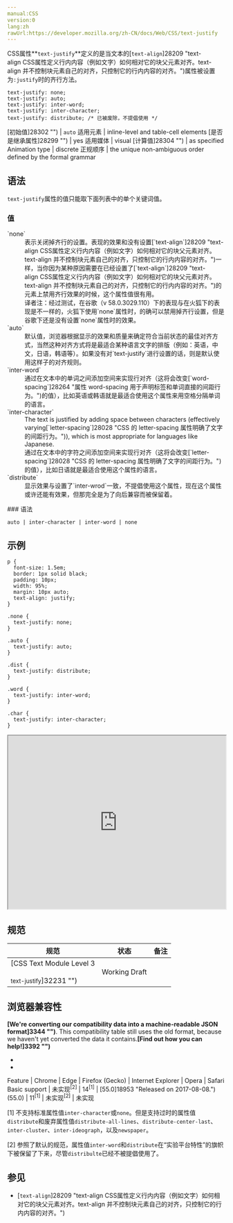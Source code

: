 ```yaml
---
manual:CSS
version:0
lang:zh
rawUrl:https://developer.mozilla.org/zh-CN/docs/Web/CSS/text-justify
---
```







CSS属性**`text-justify`**定义的是当文本的[`text-align`]28209 "text-align CSS属性定义行内内容（例如文字）如何相对它的块父元素对齐。text-align 并不控制块元素自己的对齐，只控制它的行内内容的对齐。")属性被设置为`:justify`时的齐行方法。


```
text-justify: none;
text-justify: auto;
text-justify: inter-word;
text-justify: inter-character;
text-justify: distribute; /* 已被废除，不提倡使用 */
```

[初始值]28302 "") | `auto` 
适用元素 | inline-level and table-cell elements 
[是否是继承属性]28299 "") | yes 
适用媒体 | visual 
[计算值]28304 "") | as specified 
Animation type | discrete 
正规顺序 | the unique non-ambiguous order defined by the formal grammar 


## 语法<a name="语法"></a>


`text-justify`属性的值只能取下面列表中的单个关键词值。


### 值<a name="值"></a>
<dl><dt id=''>`none`</dt><dd>表示关闭掉齐行的设置。表现的效果和没有设置[`text-align`]28209 "text-align CSS属性定义行内内容（例如文字）如何相对它的块父元素对齐。text-align 并不控制块元素自己的对齐，只控制它的行内内容的对齐。")一样，当你因为某种原因需要在已经设置了[`text-align`]28209 "text-align CSS属性定义行内内容（例如文字）如何相对它的块父元素对齐。text-align 并不控制块元素自己的对齐，只控制它的行内内容的对齐。")的元素上禁用齐行效果的时候，这个属性值很有用。</dd><dd>译者注：经过测试，在谷歌（v 58.0.3029.110）下的表现与在火狐下的表现是不一样的，火狐下使用`none`属性时，的确可以禁用掉齐行设置，但是谷歌下还是没有设置`none`属性时的效果。</dd><dt id=''>`auto`</dt><dd>默认值，浏览器根据显示的效果和质量来确定符合当前状态的最佳对齐方式，当然这种对齐方式将是最适合某种语言文字的排版（例如：英语，中文，日语，韩语等）。如果没有对`text-justify`进行设置的话，则是默认使用这样子的对齐规则。</dd><dt id=''>`inter-word`</dt><dd>通过在文本中的单词之间添加空间来实现行对齐（这将会改变[`word-spacing`]28264 "属性 word-spacing 用于声明标签和单词直接的间距行为。")的值），比如英语或韩语就是最适合使用这个属性来用空格分隔单词的语言。</dd><dt id=''>`inter-character`</dt><dd>The text is justified by adding space between characters (effectively varying[`letter-spacing`]28028 "CSS 的 letter-spacing 属性明确了文字的间距行为。")), which is most appropriate for languages like Japanese.</dd><dd>通过在文本中的字符之间添加空间来实现行对齐（这将会改变[`letter-spacing`]28028 "CSS 的 letter-spacing 属性明确了文字的间距行为。")的值），比如日语就是最适合使用这个属性的语言。</dd><dt id=''>`distribute`<i></i></dt><dd>显示效果与设置了`inter-wrod`一致，不提倡使用这个属性，现在这个属性或许还能有效果，但那完全是为了向后兼容而被保留着。</dd></dl>
### 语法<a name="语法_2"></a>

```
auto | inter-character | inter-word | none
```

## 示例<a name="示例"></a>

```
p {
  font-size: 1.5em;
  border: 1px solid black;
  padding: 10px;
  width: 95%;
  margin: 10px auto;
  text-align: justify;
}

.none {
  text-justify: none;
}

.auto {
  text-justify: auto;
}

.dist {
  text-justify: distribute;
}

.word {
  text-justify: inter-word;
}

.char {
  text-justify: inter-character;
}
```


<iframe src='https://mdn.mozillademos.org/zh-CN/docs/Web/CSS/text-justify$samples/示例?revision=1383539' width='100%' height='400'></iframe>



## 规范<a name="规范"></a>

规范 | 状态 | 备注 
 ---  |  ---  |  ---  | 
[CSS Text Module Level 3<br></br><small>text-justify</small>]32231 "") | Working Draft |  


## 浏览器兼容性<a name="浏览器兼容性"></a>


**[We&#39;re converting our compatibility data into a machine-readable JSON format]3344 "")**. This compatibility table still uses the old format, because we haven&#39;t yet converted the data it contains.**[Find out how you can help!]3392 "")**


* 
* 

Feature | Chrome | Edge | Firefox (Gecko) | Internet Explorer | Opera | Safari 
Basic support | 未实现<sup>[2]</sup> | 14<sup>[1]</sup> | [55.0]18953 "Released on 2017-08-08.")(55.0) | 11<sup>[1]</sup> | 未实现<sup>[2]</sup> | 未实现 





[1] 不支持标准属性值`inter-character`或`none`。但是支持过时的属性值`distribute`和废弃属性值`distribute-all-lines`、`distribute-center-last`、`inter-cluster`、`inter-ideograph`，以及`newspaper`。



[2] 参照了默认的规范，属性值`inter-word`和`distribute`在“实验平台特性”的旗帜下被保留了下来，尽管`distribulte`已经不被提倡使用了。


## 参见<a name="参见"></a>

* [`text-align`]28209 "text-align CSS属性定义行内内容（例如文字）如何相对它的块父元素对齐。text-align 并不控制块元素自己的对齐，只控制它的行内内容的对齐。")




